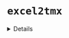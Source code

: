 # `excel2tmx`
<details>

  ## Python version
  
  A [Python script](excel2tmx.py) to convert XLS(X) files to TMX.  
  The script is intended to convert spreadsheets created by [`﻿﻿write_project2excel.groovy`](https://github.com/capstanlqc/omegat-scripts/blob/master/write_project2excel.groovy) in OmegaT, but can work with any Excel file if the column headers are in the row 2.

  ```bash
  usage: python3 excel2tmx.py [-h] --sl SL --tl TL [--sheet-pattern SHEET_PATTERN] [--alttype {id,context}] [--omt] <file_path>
  The following arguments are required: <file_path>, --sl, --tl
  ```
  | **Command line arguments:** | Explanation |
  |-----------------------------|-------------|
  |`--sl`: | source language code |
  |`--tl`: | target language code |
  |`<file_path>`: | path to the input Excel file | 
  | *Optional arguments:* |       |
  |`--sheet-patern`: | a regex to specify which sheet(s) to process |
  |`--alttype`: | argument to specify how alternative segments are identified and written to TMX (<prop type="id">, or <prop type="prev"> and <prop type="next">). Supported values: `id` and `context` (defaults to `id`). If segment ID is not found in the Excel file, the segment is treated as if `context` was specified, even with `alttype` set to `id`. |
  |`--omt`: | argument (without value) to control the output location. If set, the output is `../tm/excel2tmx`, otherwise `../excel2tmx_output` |

  **Python dependencies:**
  `pandas`, `xlrd`  
  ```bash
  pip install pandas xlrd
  ```

  ## Groovy version (for OmegaT)
  A [Groovy script](excel2tmx.groovy) to convert XLS(X) files to TMX in OmegaT.  
  The script doesn't take any command line arguments. Source and target languages, as well as the output location are defined by the current OmegaT project.  
  The script expects Excel files to be located in `<project>/script_input`, the resultant TMX files are placed into `<project>/tm/excel2tmx/`. The script processes all Excel files found in the input folder.  
  
  `alttype` is defined in the script itself, accepts two values: `id` and `context`.  
  `sheetPattern` is defined in the script itself, defaults to `~/.*/` (processes every sheet).  
  
  The rest of the functionality is identical to the Python version.  
  For the first run, the computer should be connected to the internet to download required libraries. Once the dependencies are downloaded, connection is not required.
</details>
